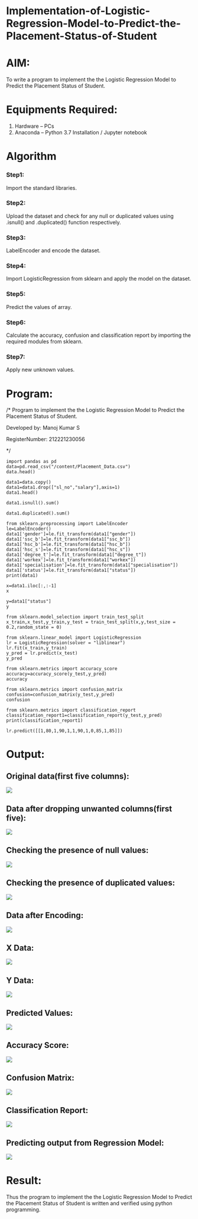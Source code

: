 # Implementation-of-Logistic-Regression-Model-to-Predict-the-Placement-Status-of-Student

# AIM:
To write a program to implement the the Logistic Regression Model to Predict the Placement Status of Student.

# Equipments Required:
1. Hardware – PCs
2. Anaconda – Python 3.7 Installation / Jupyter notebook

# Algorithm
### Step1:
Import the standard libraries.
### Step2:
Upload the dataset and check for any null or duplicated values using .isnull() and .duplicated() function respectively.
### Step3:
LabelEncoder and encode the dataset.
### Step4:
Import LogisticRegression from sklearn and apply the model on the dataset.
### Step5:
Predict the values of array.
### Step6:
Calculate the accuracy, confusion and classification report by importing the required modules from sklearn.
### Step7:
Apply new unknown values.
# Program:

/*
Program to implement the the Logistic Regression Model to Predict the Placement Status of Student.

Developed by: Manoj Kumar S

RegisterNumber: 212221230056 

*/
```
import pandas as pd
data=pd.read_csv("/content/Placement_Data.csv")
data.head()

data1=data.copy()
data1=data1.drop(["sl_no","salary"],axis=1)
data1.head()

data1.isnull().sum()

data1.duplicated().sum()

from sklearn.preprocessing import LabelEncoder
le=LabelEncoder()
data1['gender']=le.fit_transform(data1["gender"])
data1['ssc_b']=le.fit_transform(data1["ssc_b"])
data1['hsc_b']=le.fit_transform(data1["hsc_b"])
data1['hsc_s']=le.fit_transform(data1["hsc_s"])
data1['degree_t']=le.fit_transform(data1["degree_t"])
data1['workex']=le.fit_transform(data1["workex"])
data1['specialisation']=le.fit_transform(data1["specialisation"])
data1['status']=le.fit_transform(data1["status"])
print(data1)

x=data1.iloc[:,:-1]
x

y=data1["status"]
y

from sklearn.model_selection import train_test_split
x_train,x_test,y_train,y_test = train_test_split(x,y,test_size = 0.2,random_state = 0)

from sklearn.linear_model import LogisticRegression
lr = LogisticRegression(solver = "liblinear") 
lr.fit(x_train,y_train)
y_pred = lr.predict(x_test)
y_pred

from sklearn.metrics import accuracy_score
accuracy=accuracy_score(y_test,y_pred)
accuracy

from sklearn.metrics import confusion_matrix
confusion=confusion_matrix(y_test,y_pred)
confusion

from sklearn.metrics import classification_report
classification_report1=classification_report(y_test,y_pred)
print(classification_report1)

lr.predict([[1,80,1,90,1,1,90,1,0,85,1,85]])
```
# Output:

## Original data(first five columns):
![](./output1.png)
## Data after dropping unwanted columns(first five):
![](./output2.png)
## Checking the presence of null values:
![](./output3.png)
## Checking the presence of duplicated values:
![](./output4.jpg)
## Data after Encoding:
![](./output5.jpg)
## X Data:
![](./output6.jpg)
## Y Data:
![](./output7.jpg)
## Predicted Values:
![](./output8.jpg)
## Accuracy Score:
![](./output9.jpg)
## Confusion Matrix:
![](./output10.jpg)
## Classification Report:
![](./output11.jpg)
## Predicting output from Regression Model:
![](./output12.jpg)






# Result:
Thus the program to implement the the Logistic Regression Model to Predict the Placement Status of Student is written and verified using python programming.
